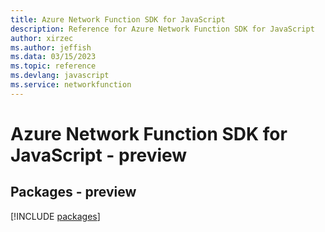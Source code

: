```yaml
---
title: Azure Network Function SDK for JavaScript
description: Reference for Azure Network Function SDK for JavaScript
author: xirzec
ms.author: jeffish
ms.data: 03/15/2023
ms.topic: reference
ms.devlang: javascript
ms.service: networkfunction
---
```

# Azure Network Function SDK for JavaScript - preview
## Packages - preview
[!INCLUDE [packages](network-function-index.md)]